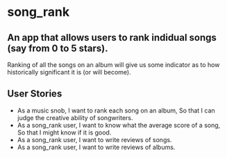 song_rank
=========

An app that allows users to rank indidual songs (say from 0 to 5 stars).
------------------------------------------------------------------------
Ranking of all the songs on an album will give us some indicator as to how historically significant it is (or will become).

User Stories
------------
* As a music snob, I want to rank each song on an album, So that I can judge the creative ability of songwriters.
* As a song_rank user, I want to know what the average score of a song, So that I might know if it is good.
* As a song_rank user, I want to write reviews of songs.
* As a song_rank user, I want to write reviews of albums.
